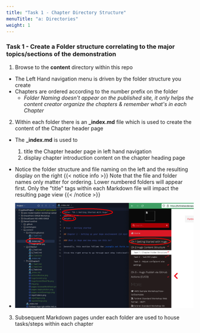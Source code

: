 ```yaml
---
title: "Task 1 - Chapter Directory Structure"
menuTitle: "a: Directories"
weight: 1
---
```


### Task 1 - Create a Folder structure correlating to the major topics/sections of the demonstration

1. Browse to the **content** directory within this repo
  * The Left Hand navigation menu is driven by the folder structure you create
  * Chapters are ordered according to the number prefix on the folder
    * _Folder Naming doesn't appear on the published site, it only helps the content creator organize the chapters & remember what's in each Chapter_

2. Within each folder there is an **_index.md** file which is used to create the content of the Chapter header page
  * The **_index.md** is used to
    1. title the Chapter header page in left hand navigation
    2. display chapter introduction content on the chapter heading page
  * Notice the folder structure and file naming on the left and the resulting display on the right
  {{< notice info >}} Note that the file and folder names only matter for ordering.  Lower numbered folders will appear first.  Only the "title" tags within each Markdown file will impact the resulting page view {{< /notice >}}

  * ![chapterIndex](chapterIndex.png)

3. Subsequent Markdown pages under each folder are used to house tasks/steps within each chapter
  